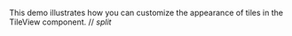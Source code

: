 This demo illustrates how you can customize the appearance of&nbsp;tiles in&nbsp;the TileView component.
// _split_